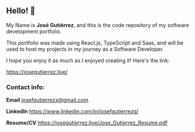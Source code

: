 ## Hello! 👋

My Name is **José Gutiérrez**, and this is the code repository of my software development portfolio.

This portfolio was made using React.js, TypeScript and Saas, and will be used to host my projects in my journey as a Software Developer.

I hope you enjoy it as much as I enjoyed creating it!
Here's the link:

https://josegutierrez.live/

### Contact info:

**Email**
josefgutierrezx@gmail.com

**LinkedIn**
https://www.linkedin.com/in/josefgutierrezg/

**Resume/CV**
https://josegutierrez.live/Jose_Gutierrez_Resume.pdf
